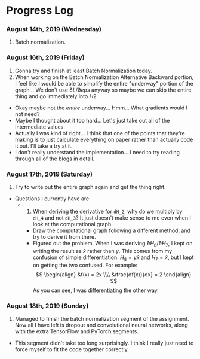 # Progress Log

### August 14th, 2019 (Wednesday)

1. Batch normalization.

### August 16th, 2019 (Friday)

1. Gonna try and finish at least Batch Normalization today.
2. When working on the Batch Normalization Alternative Backward portion, I feel like I would be able to simplify the entire "underway" portion of the graph... We don't use $\partial L / \partial eps$ anyway so maybe we can skip the entire thing and go immediately into $H2$.
  * Okay maybe not the _entire_ underway... Hmm... What gradients would I not need?
  * Maybe I thought about it too hard... Let's just take out all of the intermediate values.
  * Actually I was kind of right... I think that one of the points that they're making is to just calculate everything on paper rather than actually code it out. I'll take a try at it.
  * I don't really understand the implementation... I need to try reading through all of the blogs in detail.

### August 17th, 2019 (Saturday)

1. Try to write out the entire graph again and get the thing right.
  * Questions I currently have are:
    * 1. When deriving the derivative for `dH_2`, why do we multiply by `dH_4` and not `dH_3`? It just doesn't make sense to me even when I look at the computational graph.
      * Draw the computational graph following a different method, and try to derive it from there.
      * Figured out the problem. When I was deriving $\partial H_8 / \partial H_7$, I kept on writing the result as $\hat{x}$ rather than $\gamma$. This comes from my confusion of simple differentiation. $H_8 = \gamma \hat{x}$ and $H_7 = \hat{x}$, but I kept on getting the two confused. For example:
      $$
      \begin{align}
      &f(x) = 2x \\\\
      &\frac{df(x)}{dx} = 2
      \end{align}
      $$
      As you can see, I was differentiating the other way.


### August 18th, 2019 (Sunday)

1. Managed to finish the batch normalization segment of the assignment. Now all I have left is dropout and convolutional neural networks, along with the extra TensorFlow and PyTorch segments.
  * This segment didn't take too long surprisingly. I think I really just need to force myself to fit the code together correctly.